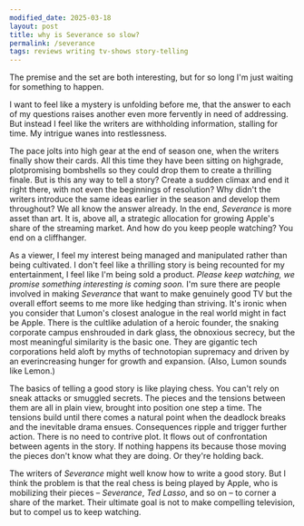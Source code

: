 ```yaml
---
modified_date: 2025-03-18
layout: post
title: why is Severance so slow?
permalink: /severance
tags: reviews writing tv-shows story-telling
---
```


The premise and the set are both interesting, but for so long I'm just waiting for something to happen.
<!--more-->
I want to feel like a mystery is unfolding before me, that the answer to each of my questions raises another even more fervently in need of addressing.
But instead I feel like the writers are withholding information, stalling for time.
My intrigue wanes into restlessness.

The pace jolts into high gear at the end of season one, when the writers finally show their cards.
All this time they have been sitting on highgrade, plotpromising bombshells so they could drop them to create a thrilling finale.
But is this any way to tell a story?
Create a sudden climax and end it right there, with not even the beginnings of resolution?
Why didn't the writers introduce the same ideas earlier in the season and develop them throughout?
We all know the answer already.
In the end, _Severance_ is more asset than art.
It is, above all, a strategic allocation for growing Apple's share of the streaming market.
And how do you keep people watching?
You end on a cliffhanger.

As a viewer, I feel my interest being managed and manipulated rather than being cultivated.
I don't feel like a thrilling story is being recounted for my entertainment, I feel like I'm being sold a product.
_Please keep watching, we promise something interesting is coming soon._
I'm sure there are people involved in making _Severance_ that want to make genuinely good TV but the overall effort seems to me more like hedging than striving.
It's ironic when you consider that Lumon's closest analogue in the real world might in fact be Apple.
There is the cultlike adulation of a heroic founder, the snaking corporate campus enshrouded in dark glass, the obnoxious secrecy, but the most meaningful similarity is the basic one.
They are gigantic tech corporations held aloft by myths of technotopian supremacy and driven by an everincreasing hunger for growth and expansion.
(Also, Lumon sounds like Lemon.)

The basics of telling a good story is like playing chess.
You can't rely on sneak attacks or smuggled secrets.
The pieces and the tensions between them are all in plain view, brought into position one step a time.
The tensions build until there comes a natural point when the deadlock breaks and the inevitable drama ensues.
Consequences ripple and trigger further action.
There is no need to contrive plot.
It flows out of confrontation between agents in the story.
If nothing happens its because those moving the pieces don't know what they are doing.
Or they're holding back.

The writers of _Severance_ might well know how to write a good story.
But I think the problem is that the real chess is being played by Apple, who is mobilizing their pieces – _Severance_, _Ted Lasso_, and so on – to corner a share of the market.
Their ultimate goal is not to make compelling television, but to compel us to keep watching.
